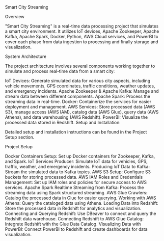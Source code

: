 Smart City Streaming

Overview

"Smart City Streaming" is a real-time data processing project that simulates a smart city environment. It utilizes IoT devices, Apache Zookeeper, Apache Kafka, Apache Spark, Docker, Python, AWS Cloud services, and PowerBI to cover each phase from data ingestion to processing and finally storage and visualization.

System Architecture

The project architecture involves several components working together to simulate and process real-time data from a smart city:

IoT Devices: Generate simulated data for various city aspects, including vehicle movements, GPS coordinates, traffic conditions, weather updates, and emergency incidents.
Apache Zookeeper & Apache Kafka: Manage and stream data between different components.
Apache Spark: Process the streaming data in real-time.
Docker: Containerize the services for easier deployment and management.
AWS Services: Store processed data (AWS S3), manage access (AWS IAM), catalog data (AWS Glue), query data (AWS Athena), and data warehousing (AWS Redshift).
PowerBI: Visualize the processed data stored in Redshift.
Setup and Installation

Detailed setup and installation instructions can be found in the Project Setup section.

Project Setup

Docker Containers Setup: Set up Docker containers for Zookeeper, Kafka, and Spark.
IoT Services Producer: Simulate IoT data for vehicles, GPS, traffic, weather, and emergency incidents.
Producing IoT Data to Kafka: Stream the simulated data to Kafka topics.
AWS S3 Setup: Configure S3 buckets for storing processed data.
AWS IAM Roles and Credentials Management: Set up IAM roles and policies for secure access to AWS services.
Apache Spark Realtime Streaming from Kafka: Process the streaming data using Spark structured streaming.
AWS Glue Crawlers: Catalog the processed data in Glue for easier querying.
Working with AWS Athena: Query the cataloged data using Athena.
Loading Data into Redshift: Store the processed data in Redshift for analytics and visualization.
Connecting and Querying Redshift: Use DBeaver to connect and query the Redshift data warehouse.
Connecting Redshift to AWS Glue Catalog: Integrate Redshift with the Glue Data Catalog.
Visualizing Data with PowerBI: Connect PowerBI to Redshift and create dashboards for data visualization.
